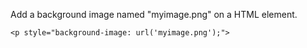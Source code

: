 Add a background image named "myimage.png" on a HTML element.

    <p style="background-image: url('myimage.png');">
